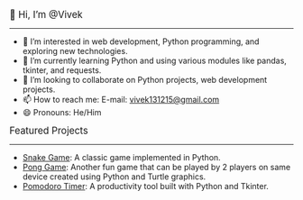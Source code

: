 <span style="font-size:larger;">👋 Hi, I’m @Vivek</span><hr>

- 👀 I’m interested in web development, Python programming, and exploring new technologies.
- 🌱 I’m currently learning Python and using various modules like pandas, tkinter, and requests.
- 💞️ I’m looking to collaborate on Python projects, web development projects.
- 📫 How to reach me: E-mail: vivek131215@gmail.com
- 😄 Pronouns: He/Him

<span style="font-size:larger;">Featured Projects</span><hr>

- [Snake Game](https://github.com/Vivek13121/My-Projects/tree/67c04c564048ba8868ff934486228c479d1bef61/Snake_Game): A classic game implemented in Python.
- [Pong Game](https://github.com/Vivek13121/My-Projects/tree/67c04c564048ba8868ff934486228c479d1bef61/Pong_Game): Another fun game that can be played by 2 players on same device created using Python and Turtle graphics.
- [Pomodoro Timer](https://github.com/Vivek13121/My-Projects/tree/67c04c564048ba8868ff934486228c479d1bef61/Pomodoro_GUI): A productivity tool built with Python and Tkinter.


<!---
Vivek13121/Vivek13121 is a ✨ special ✨ repository because its `README.md` (this file) appears on your GitHub profile.
You can click the Preview link to take a look at your changes.
--->
